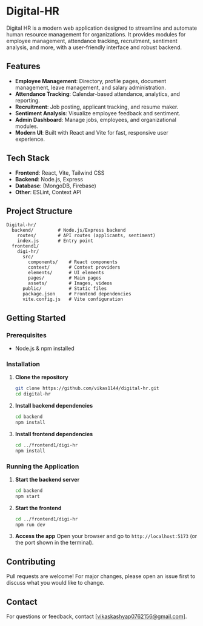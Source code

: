 # Digital-HR
Digital HR is a modern web application designed to streamline and automate human resource management for organizations. It provides modules for employee management, attendance tracking, recruitment, sentiment analysis, and more, with a user-friendly interface and robust backend.

## Features

- **Employee Management**: Directory, profile pages, document management, leave management, and salary administration.
- **Attendance Tracking**: Calendar-based attendance, analytics, and reporting.
- **Recruitment**: Job posting, applicant tracking, and resume maker.
- **Sentiment Analysis**: Visualize employee feedback and sentiment.
- **Admin Dashboard**: Manage jobs, employees, and organizational modules.
- **Modern UI**: Built with React and Vite for fast, responsive user experience.

## Tech Stack

- **Frontend**: React, Vite, Tailwind CSS
- **Backend**: Node.js, Express
- **Database**: (MongoDB, Firebase)
- **Other**: ESLint, Context API

## Project Structure

```
Digital-hr/
  backend/         # Node.js/Express backend
    routes/        # API routes (applicants, sentiment)
    index.js       # Entry point
  frontend1/
    digi-hr/
      src/
        components/    # React components
        context/       # Context providers
        elements/      # UI elements
        pages/         # Main pages
        assets/        # Images, videos
      public/          # Static files
      package.json     # Frontend dependencies
      vite.config.js   # Vite configuration
```

## Getting Started

### Prerequisites
- Node.js & npm installed

### Installation

1. **Clone the repository**
   ```sh
   git clone https://github.com/vikas1144/digital-hr.git
   cd digital-hr
   ```
2. **Install backend dependencies**
   ```sh
   cd backend
   npm install
   ```
3. **Install frontend dependencies**
   ```sh
   cd ../frontend1/digi-hr
   npm install
   ```

### Running the Application

1. **Start the backend server**
   ```sh
   cd backend
   npm start
   ```
2. **Start the frontend**
   ```sh
   cd ../frontend1/digi-hr
   npm run dev
   ```
3. **Access the app**
   Open your browser and go to `http://localhost:5173` (or the port shown in the terminal).

## Contributing

Pull requests are welcome! For major changes, please open an issue first to discuss what you would like to change.

## Contact

For questions or feedback, contact [vikaskashyap0762156@gmail.com].


